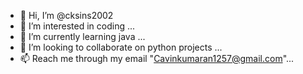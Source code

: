 - 👋 Hi, I’m @cksins2002
- 👀 I’m interested in coding ...
- 🌱 I’m currently learning java ...
- 💞️ I’m looking to collaborate on python projects ...
- 📫 Reach me through my email "Cavinkumaran1257@gmail.com"...

<!---
cksins2002/cksins2002 is a ✨ special ✨ repository because its `README.md` (this file) appears on your GitHub profile.
You can click the Preview link to take a look at your changes.
--->
